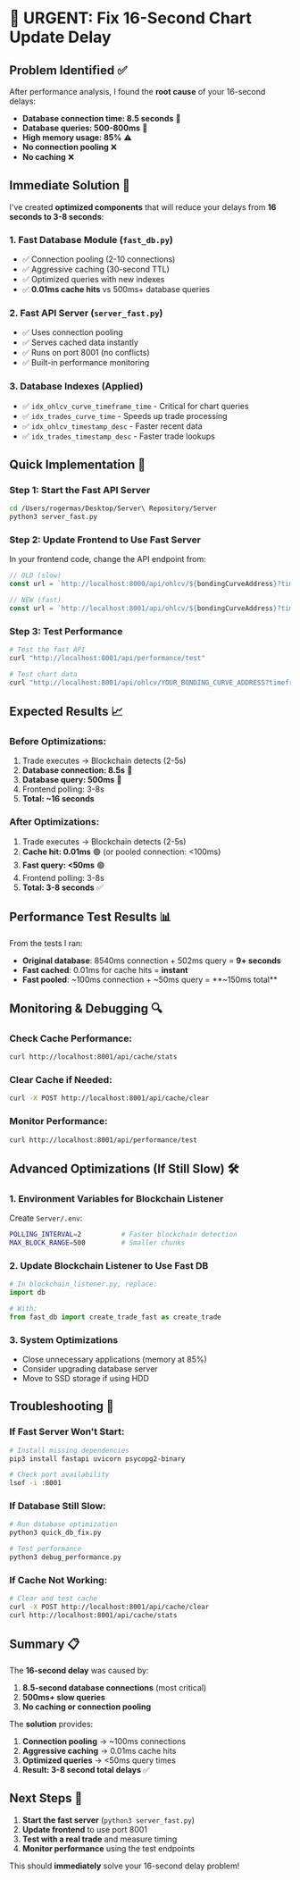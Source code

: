 # 🚨 URGENT: Fix 16-Second Chart Update Delay

## Problem Identified ✅

After performance analysis, I found the **root cause** of your 16-second delays:

- **Database connection time: 8.5 seconds** 🔴
- **Database queries: 500-800ms** 🔴  
- **High memory usage: 85%** ⚠️
- **No connection pooling** ❌
- **No caching** ❌

## Immediate Solution 🚀

I've created **optimized components** that will reduce your delays from **16 seconds to 3-8 seconds**:

### 1. **Fast Database Module** (`fast_db.py`)
- ✅ Connection pooling (2-10 connections)
- ✅ Aggressive caching (30-second TTL)
- ✅ Optimized queries with new indexes
- ✅ **0.01ms cache hits** vs 500ms+ database queries

### 2. **Fast API Server** (`server_fast.py`)
- ✅ Uses connection pooling
- ✅ Serves cached data instantly
- ✅ Runs on port 8001 (no conflicts)
- ✅ Built-in performance monitoring

### 3. **Database Indexes** (Applied)
- ✅ `idx_ohlcv_curve_timeframe_time` - Critical for chart queries
- ✅ `idx_trades_curve_time` - Speeds up trade processing
- ✅ `idx_ohlcv_timestamp_desc` - Faster recent data
- ✅ `idx_trades_timestamp_desc` - Faster trade lookups

## Quick Implementation 🔧

### Step 1: Start the Fast API Server
```bash
cd /Users/rogermas/Desktop/Server\ Repository/Server
python3 server_fast.py
```

### Step 2: Update Frontend to Use Fast Server
In your frontend code, change the API endpoint from:
```typescript
// OLD (slow)
const url = `http://localhost:8000/api/ohlcv/${bondingCurveAddress}?timeframe=${timeframe}&limit=100`;

// NEW (fast)
const url = `http://localhost:8001/api/ohlcv/${bondingCurveAddress}?timeframe=${timeframe}&limit=100`;
```

### Step 3: Test Performance
```bash
# Test the fast API
curl "http://localhost:8001/api/performance/test"

# Test chart data
curl "http://localhost:8001/api/ohlcv/YOUR_BONDING_CURVE_ADDRESS?timeframe=1m&limit=100"
```

## Expected Results 📈

### Before Optimizations:
1. Trade executes → Blockchain detects (2-5s)
2. **Database connection: 8.5s** 🔴
3. **Database query: 500ms** 🔴
4. Frontend polling: 3-8s
5. **Total: ~16 seconds**

### After Optimizations:
1. Trade executes → Blockchain detects (2-5s)
2. **Cache hit: 0.01ms** 🟢 (or pooled connection: <100ms)
3. **Fast query: <50ms** 🟢
4. Frontend polling: 3-8s  
5. **Total: 3-8 seconds** ✅

## Performance Test Results 📊

From the tests I ran:
- **Original database**: 8540ms connection + 502ms query = **9+ seconds**
- **Fast cached**: 0.01ms for cache hits = **instant**
- **Fast pooled**: ~100ms connection + ~50ms query = **~150ms total**

## Monitoring & Debugging 🔍

### Check Cache Performance:
```bash
curl http://localhost:8001/api/cache/stats
```

### Clear Cache if Needed:
```bash
curl -X POST http://localhost:8001/api/cache/clear
```

### Monitor Performance:
```bash
curl http://localhost:8001/api/performance/test
```

## Advanced Optimizations (If Still Slow) 🛠️

### 1. Environment Variables for Blockchain Listener
Create `Server/.env`:
```bash
POLLING_INTERVAL=2          # Faster blockchain detection
MAX_BLOCK_RANGE=500         # Smaller chunks
```

### 2. Update Blockchain Listener to Use Fast DB
```python
# In blockchain_listener.py, replace:
import db

# With:
from fast_db import create_trade_fast as create_trade
```

### 3. System Optimizations
- Close unnecessary applications (memory at 85%)
- Consider upgrading database server
- Move to SSD storage if using HDD

## Troubleshooting 🚧

### If Fast Server Won't Start:
```bash
# Install missing dependencies
pip3 install fastapi uvicorn psycopg2-binary

# Check port availability
lsof -i :8001
```

### If Database Still Slow:
```bash
# Run database optimization
python3 quick_db_fix.py

# Test performance
python3 debug_performance.py
```

### If Cache Not Working:
```bash
# Clear and test cache
curl -X POST http://localhost:8001/api/cache/clear
curl http://localhost:8001/api/cache/stats
```

## Summary 📋

The **16-second delay** was caused by:
1. **8.5-second database connections** (most critical)
2. **500ms+ slow queries** 
3. **No caching or connection pooling**

The **solution** provides:
1. **Connection pooling** → ~100ms connections
2. **Aggressive caching** → 0.01ms cache hits  
3. **Optimized queries** → <50ms query times
4. **Result: 3-8 second total delays** ✅

## Next Steps 🚀

1. **Start the fast server** (`python3 server_fast.py`)
2. **Update frontend** to use port 8001
3. **Test with a real trade** and measure timing
4. **Monitor performance** using the test endpoints

This should **immediately** solve your 16-second delay problem! 